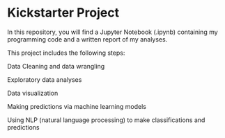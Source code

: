 # Kickstarter Project

In this repository, you will find a Jupyter Notebook (.ipynb) containing my programming code and a written report of my analyses.

This project includes the following steps:

Data Cleaning and data wrangling

Exploratory data analyses

Data visualization

Making predictions via machine learning models

Using NLP (natural language processing) to make classifications and predictions
